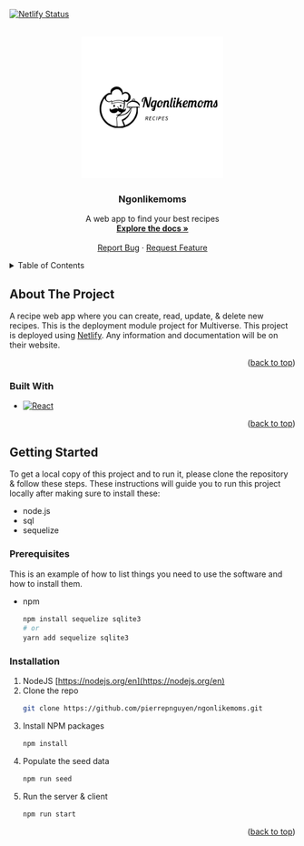 <!-- Improved compatibility of back to top link: See: https://github.com/othneildrew/Best-README-Template/pull/73 -->
<a name="readme-top"></a>
<!--
*** Thanks for checking out the Best-README-Template. If you have a suggestion
*** that would make this better, please fork the repo and create a pull request
*** or simply open an issue with the tag "enhancement".
*** Don't forget to give the project a star!
*** Thanks again! Now go create something AMAZING! :D
-->



<!-- PROJECT SHIELDS -->
<!--
*** I'm using markdown "reference style" links for readability.
*** Reference links are enclosed in brackets [ ] instead of parentheses ( ).
*** See the bottom of this document for the declaration of the reference variables
*** for contributors-url, forks-url, etc. This is an optional, concise syntax you may use.
*** https://www.markdownguide.org/basic-syntax/#reference-style-links
-->
<!-- [![Contributors][contributors-shield]][contributors-url]
[![Forks][forks-shield]][forks-url]
[![Stargazers][stars-shield]][stars-url]
[![Issues][issues-shield]][issues-url]
[![MIT License][license-shield]][license-url]
[![LinkedIn][linkedin-shield]][linkedin-url] -->


[![Netlify Status](https://api.netlify.com/api/v1/badges/afaa7a94-29fe-48dd-bc67-6d8d21cbb298/deploy-status)](https://app.netlify.com/sites/stirring-dolphin-bd86ae/deploys)
<!-- PROJECT LOGO -->
<br />
<div align="center">
  <a href="https://github.com/pierrepnguyen/ngonlikemoms">
    <img src="/client/img/logo.png" alt="Logo" width="80" style="width:250px">
  </a>

<h3 align="center">Ngonlikemoms</h3>

  <p align="center">
    A web app to find your best recipes
    <br />
    <a href="https://github.com/pierrepnguyen/ngonlikemoms"><strong>Explore the docs »</strong></a>
    <br />
    <br />
    <!-- <a href="https://github.com/pierrepnguyen/ngonlikemoms">View Demo</a>
    · -->
    <a href="https://github.com/pierrepnguyen/ngonlikemoms/issues">Report Bug</a>
    ·
    <a href="https://github.com/pierrepnguyen/ngonlikemoms/issues">Request Feature</a>
  </p>
</div>



<!-- TABLE OF CONTENTS -->
<details>
  <summary>Table of Contents</summary>
  <ol>
    <li>
      <a href="#about-the-project">About The Project</a>
      <ul>
        <li><a href="#built-with">Built With</a></li>
      </ul>
    </li>
    <li>
      <a href="#getting-started">Getting Started</a>
      <ul>
        <li><a href="#prerequisites">Prerequisites</a></li>
        <li><a href="#installation">Installation</a></li>
      </ul>
    </li>
    <li><a href="#usage">Usage</a></li>
    <li><a href="#roadmap">Roadmap</a></li>
    <li><a href="#contributing">Contributing</a></li>
    <li><a href="#license">License</a></li>
    <li><a href="#contact">Contact</a></li>
    <li><a href="#acknowledgments">Acknowledgments</a></li>
  </ol>
</details>



<!-- ABOUT THE PROJECT -->
## About The Project

<!-- [![Product Name Screen Shot][product-screenshot]](https://example.com) -->
A recipe web app where you can create, read, update, & delete new recipes. This is the deployment module project for Multiverse. This project is deployed using [Netlify](https://docs.netlify.com/). Any information and documentation will be on their website.

<p align="right">(<a href="#readme-top">back to top</a>)</p>



### Built With

* [![React][React.js]][React-url]


<p align="right">(<a href="#readme-top">back to top</a>)</p>



<!-- GETTING STARTED -->
## Getting Started

To get a local copy of this project and to run it, please clone the repository & follow these steps. These instructions will guide you to run this project locally after making sure to install these:

* node.js
* sql
* sequelize

### Prerequisites

This is an example of how to list things you need to use the software and how to install them.
* npm
  ```sh
  npm install sequelize sqlite3
  # or
  yarn add sequelize sqlite3
  ```

### Installation

1. NodeJS [https://nodejs.org/en](https://nodejs.org/en)
2. Clone the repo
   ```sh
   git clone https://github.com/pierrepnguyen/ngonlikemoms.git
   ```
3. Install NPM packages
   ```sh
   npm install
   ```
4. Populate the seed data
   ```js
   npm run seed
   ```
4. Run the server & client
   ```js
   npm run start
   ```


<p align="right">(<a href="#readme-top">back to top</a>)</p>



<!-- USAGE EXAMPLES -->

<!-- ## Usage

Use this space to show useful examples of how a project can be used. Additional screenshots, code examples and demos work well in this space. You may also link to more resources.

_For more examples, please refer to the [Documentation](https://example.com)_

<p align="right">(<a href="#readme-top">back to top</a>)</p> -->



<!-- ROADMAP -->

<!-- ## Roadmap

- [ ] Feature 1
- [ ] Feature 2
- [ ] Feature 3
    - [ ] Nested Feature

See the [open issues](https://github.com/pierrepnguyen/ngonlikemoms/issues) for a full list of proposed features (and known issues).

<p align="right">(<a href="#readme-top">back to top</a>)</p> -->



<!-- CONTACT -->

<!-- ## Contact


Project Link: [https://github.com/pierrepnguyen/ngonlikemoms](https://github.com/pierrepnguyen/ngonlikemoms)

<p align="right">(<a href="#readme-top">back to top</a>)</p> -->


<!-- MARKDOWN LINKS & IMAGES -->
<!-- https://www.markdownguide.org/basic-syntax/#reference-style-links -->
[React.js]: https://img.shields.io/badge/React-20232A?style=for-the-badge&logo=react&logoColor=61DAFB
[React-url]: https://reactjs.org/

